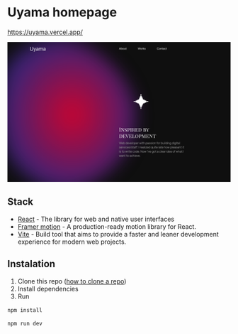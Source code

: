 # Uyama homepage

https://uyama.vercel.app/

![Prview](public\preview.png)

## Stack 

- [React](https://react.dev/) - The library for web and native user interfaces
- [Framer motion](https://www.framer.com/motion/) - A production-ready motion library for React.
- [Vite](https://vitejs.dev/) - Build tool that aims to provide a faster and leaner development experience for modern web projects.

## Instalation

1. Clone this repo ([how to clone a repo](https://docs.github.com/en/repositories/creating-and-managing-repositories/cloning-a-repository))
2. Install dependencies
3. Run 

```sh
npm install
```

```sh
npm run dev
```

